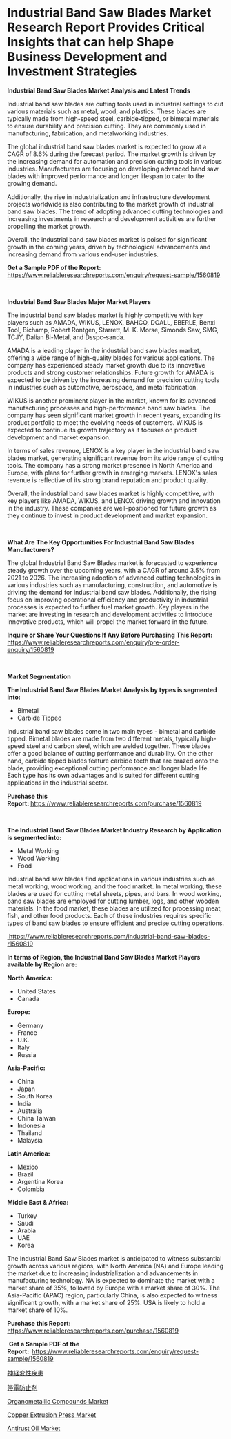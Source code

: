 <p><h1>Industrial Band Saw Blades Market Research Report Provides Critical Insights that can help Shape Business Development and Investment Strategies</h1></p><p><strong>Industrial Band Saw Blades Market Analysis and Latest Trends</strong></p>
<p><p>Industrial band saw blades are cutting tools used in industrial settings to cut various materials such as metal, wood, and plastics. These blades are typically made from high-speed steel, carbide-tipped, or bimetal materials to ensure durability and precision cutting. They are commonly used in manufacturing, fabrication, and metalworking industries.</p><p>The global industrial band saw blades market is expected to grow at a CAGR of 8.6% during the forecast period. The market growth is driven by the increasing demand for automation and precision cutting tools in various industries. Manufacturers are focusing on developing advanced band saw blades with improved performance and longer lifespan to cater to the growing demand.</p><p>Additionally, the rise in industrialization and infrastructure development projects worldwide is also contributing to the market growth of industrial band saw blades. The trend of adopting advanced cutting technologies and increasing investments in research and development activities are further propelling the market growth.</p><p>Overall, the industrial band saw blades market is poised for significant growth in the coming years, driven by technological advancements and increasing demand from various end-user industries.</p></p>
<p><strong>Get a Sample PDF of the Report:&nbsp;</strong> <a href="https://www.reliableresearchreports.com/enquiry/request-sample/1560819">https://www.reliableresearchreports.com/enquiry/request-sample/1560819</a></p>
<p>&nbsp;</p>
<p><strong>Industrial Band Saw Blades Major Market Players</strong></p>
<p><p>The industrial band saw blades market is highly competitive with key players such as AMADA, WIKUS, LENOX, BAHCO, DOALL, EBERLE, Benxi Tool, Bichamp, Robert Rontgen, Starrett, M. K. Morse, Simonds Saw, SMG, TCJY, Dalian Bi-Metal, and Dsspc-sanda. </p><p>AMADA is a leading player in the industrial band saw blades market, offering a wide range of high-quality blades for various applications. The company has experienced steady market growth due to its innovative products and strong customer relationships. Future growth for AMADA is expected to be driven by the increasing demand for precision cutting tools in industries such as automotive, aerospace, and metal fabrication.</p><p>WIKUS is another prominent player in the market, known for its advanced manufacturing processes and high-performance band saw blades. The company has seen significant market growth in recent years, expanding its product portfolio to meet the evolving needs of customers. WIKUS is expected to continue its growth trajectory as it focuses on product development and market expansion.</p><p>In terms of sales revenue, LENOX is a key player in the industrial band saw blades market, generating significant revenue from its wide range of cutting tools. The company has a strong market presence in North America and Europe, with plans for further growth in emerging markets. LENOX's sales revenue is reflective of its strong brand reputation and product quality.</p><p>Overall, the industrial band saw blades market is highly competitive, with key players like AMADA, WIKUS, and LENOX driving growth and innovation in the industry. These companies are well-positioned for future growth as they continue to invest in product development and market expansion.</p></p>
<p>&nbsp;</p>
<p><strong>What Are The Key Opportunities For Industrial Band Saw Blades Manufacturers?</strong></p>
<p><p>The global Industrial Band Saw Blades market is forecasted to experience steady growth over the upcoming years, with a CAGR of around 3.5% from 2021 to 2026. The increasing adoption of advanced cutting technologies in various industries such as manufacturing, construction, and automotive is driving the demand for industrial band saw blades. Additionally, the rising focus on improving operational efficiency and productivity in industrial processes is expected to further fuel market growth. Key players in the market are investing in research and development activities to introduce innovative products, which will propel the market forward in the future.</p></p>
<p><strong>Inquire or Share Your Questions If Any Before Purchasing This Report:</strong> <a href="https://www.reliableresearchreports.com/enquiry/pre-order-enquiry/1560819">https://www.reliableresearchreports.com/enquiry/pre-order-enquiry/1560819</a></p>
<p>&nbsp;</p>
<p><strong>Market Segmentation</strong></p>
<p><strong>The Industrial Band Saw Blades Market Analysis by types is segmented into:</strong></p>
<p><ul><li>Bimetal</li><li>Carbide Tipped</li></ul></p>
<p><p>Industrial band saw blades come in two main types - bimetal and carbide tipped. Bimetal blades are made from two different metals, typically high-speed steel and carbon steel, which are welded together. These blades offer a good balance of cutting performance and durability. On the other hand, carbide tipped blades feature carbide teeth that are brazed onto the blade, providing exceptional cutting performance and longer blade life. Each type has its own advantages and is suited for different cutting applications in the industrial sector.</p></p>
<p><strong>Purchase this Report:&nbsp;</strong><a href="https://www.reliableresearchreports.com/purchase/1560819">https://www.reliableresearchreports.com/purchase/1560819</a></p>
<p>&nbsp;</p>
<p><strong>The Industrial Band Saw Blades Market Industry Research by Application is segmented into:</strong></p>
<p><ul><li>Metal Working</li><li>Wood Working</li><li>Food</li></ul></p>
<p><p>Industrial band saw blades find applications in various industries such as metal working, wood working, and the food market. In metal working, these blades are used for cutting metal sheets, pipes, and bars. In wood working, band saw blades are employed for cutting lumber, logs, and other wooden materials. In the food market, these blades are utilized for processing meat, fish, and other food products. Each of these industries requires specific types of band saw blades to ensure efficient and precise cutting operations.</p></p>
<p><a href="https://www.reliableresearchreports.com/industrial-band-saw-blades-r1560819">&nbsp;https://www.reliableresearchreports.com/industrial-band-saw-blades-r1560819</a></p>
<p><strong>In terms of Region, the Industrial Band Saw Blades Market Players available by Region are:</strong></p>
<p>
    <p> <strong> North America: </strong>
        <ul>
            <li>United States</li>
            <li>Canada</li>
        </ul>
        </p> 
    <p> <strong> Europe: </strong>
        <ul>
            <li>Germany</li>
            <li>France</li>
            <li>U.K.</li>
            <li>Italy</li>
            <li>Russia</li>
        </ul>
        </p> 
    <p> <strong> Asia-Pacific: </strong>
        <ul>
            <li>China</li>
            <li>Japan</li>
            <li>South Korea</li>
            <li>India</li>
            <li>Australia</li>
            <li>China Taiwan</li>
            <li>Indonesia</li>
            <li>Thailand</li>
            <li>Malaysia</li>
        </ul>
        </p> 
    <p> <strong> Latin America: </strong>
        <ul>
            <li>Mexico</li>
            <li>Brazil</li>
            <li>Argentina Korea</li>
            <li>Colombia</li>
        </ul>
        </p> 
    <p> <strong> Middle East & Africa: </strong>
        <ul>
            <li>Turkey</li>
            <li>Saudi</li>
            <li>Arabia</li>
            <li>UAE</li>
            <li>Korea</li>
        </ul>
    </p>
    </p>
<p><p>The Industrial Band Saw Blades market is anticipated to witness substantial growth across various regions, with North America (NA) and Europe leading the market due to increasing industrialization and advancements in manufacturing technology. NA is expected to dominate the market with a market share of 35%, followed by Europe with a market share of 30%. The Asia-Pacific (APAC) region, particularly China, is also expected to witness significant growth, with a market share of 25%. USA is likely to hold a market share of 10%.</p></p>
<p><strong>Purchase this Report: </strong><a href="https://www.reliableresearchreports.com/purchase/1560819">https://www.reliableresearchreports.com/purchase/1560819</a></p>
<p>&nbsp;<strong>Get a Sample PDF of the Report:&nbsp;&nbsp;</strong><a href="https://www.reliableresearchreports.com/enquiry/request-sample/1560819">https://www.reliableresearchreports.com/enquiry/request-sample/1560819</a></p>
<p><strong></strong></p>
<p><p><a href="https://medium.com/@jewelmohr96/%E7%A5%9E%E7%B5%8C%E5%A4%89%E6%80%A7%E7%96%BE%E6%82%A3%E5%B8%82%E5%A0%B4-%E3%82%BF%E3%82%A4%E3%83%97-%E3%82%A2%E3%83%97%E3%83%AA%E3%82%B1%E3%83%BC%E3%82%B7%E3%83%A7%E3%83%B3-%E5%9C%B0%E7%90%86%E3%81%AB%E3%82%88%E3%82%8B%E5%8C%85%E6%8B%AC%E7%9A%84%E8%A9%95%E4%BE%A1-5662c1134684">神経変性疾患</a></p><p><a href="https://github.com/efcvopdgkdx128/Market-Research-Report-List-1/blob/main/138686026991.md">帯電防止剤</a></p><p><a href="https://issuu.com/reportprime-2/docs/organometallic-compounds-market-size-2030.pptx">Organometallic Compounds Market</a></p><p><a href="https://github.com/Sherrillcrooksxa8i18ucf2m/Market-Research-Report-List-2/blob/main/copper-extrusion-press-market.md">Copper Extrusion Press Market</a></p><p><a href="https://issuu.com/reportprime-2/docs/antirust-oil-market-size-2030.pptx">Antirust Oil Market</a></p></p>